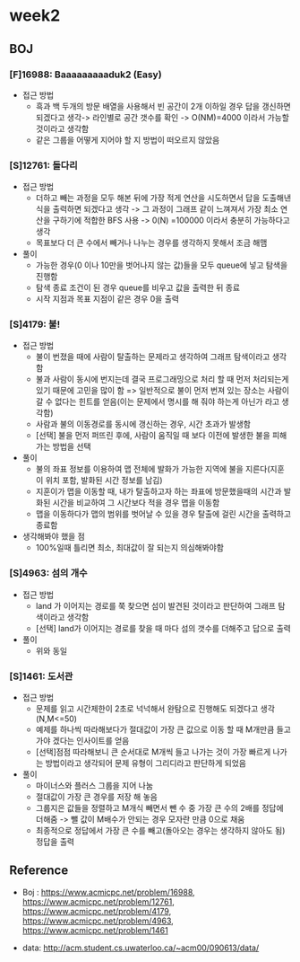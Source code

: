 # week2

## BOJ

### [F]16988: Baaaaaaaaaduk2 (Easy) 
- 접근 방법
    - 흑과 백 두개의 방문 배열을 사용해서 빈 공간이 2개 이하일 경우 답을 갱신하면 되겠다고 생각-> 라인별로 공간 갯수를 확인 -> O(NM)=4000 이라서 가능할 것이라고 생각함
    - 같은 그룹을 어떻게 지어야 할 지 방법이 떠오르지 않았음

### [S]12761: 돌다리
- 접근 방법
    - 더하고 빼는 과정을 모두 해본 뒤에 가장 적게 연산을 시도하면서 답을 도출해낸 식을 출력하면 되겠다고 생각 -> 그 과정이 그래프 같이 느껴져서 가장 최소 연산을 구하기에 적합한 BFS 사용 -> 0(N) =100000 이라서 충분히 가능하다고 생각
    - 목표보다 더 큰 수에서 빼거나 나누는 경우를 생각하지 못해서 조금 해맴
- 풀이
    - 가능한 경우(0 이나 10만을 벗어나지 않는 값)들을 모두 queue에 넣고 탐색을 진행함
    - 탐색 종료 조건이 된 경우 queue를 비우고 값을 출력한 뒤 종료
    - 시작 지점과 목표 지점이 같은 경우 0을 출력

### [S]4179: 불!
- 접근 방법
    - 불이 번졌을 때에 사람이 탈출하는 문제라고 생각하여 그래프 탐색이라고 생각함
    - 불과 사람이 동시에 번지는데 결국 프로그래밍으로 처리 할 때 먼저 처리되는게 있기 때문에 고민을 많이 함 => 일반적으로 불이 먼저 번져 있는 장소는 사람이 갈 수 없다는 힌트를 얻음(이는 문제에서 명시를 해 줘야 하는게 아닌가 라고 생각함)
    - 사람과 불의 이동경로를 동시에 갱신하는 경우, 시간 초과가 발생함
    - [선택] 불을 먼저 퍼뜨린 후에, 사람이 움직일 때 보다 이전에 발생한 불을 피해가는 방법을 선택
- 풀이
    - 불의 좌표 정보를 이용하여 맵 전체에 발화가 가능한 지역에 불을 지른다(지훈이 위치 포함, 발화된 시간 정보를 남김)
    - 지훈이가 맵을 이동할 때, 내가 탈출하고자 하는 좌표에 방문했을때의 시간과 발화된 시간을 비교하여 그 시간보다 적을 경우 맵을 이동함
    - 맵을 이동하다가 맵의 범위를 벗어날 수 있을 경우 탈출에 걸린 시간을 출력하고 종료함
- 생각해봐야 했을 점
    - 100%일때 틀리면 최소, 최대값이 잘 되는지 의심해봐야함
### [S]4963: 섬의 개수
- 접근 방법
    - land 가 이어지는 경로를 쭉 찾으면 섬이 발견된 것이라고 판단하여 그래프 탐색이라고 생각함
    - [선택] land가 이어지는 경로를 찾을 때 마다 섬의 갯수를 더해주고 답으로 출력
- 풀이
    - 위와 동일

### [S]1461: 도서관
- 접근 방법
    - 문제를 읽고 시간제한이 2초로 넉넉해서 완탐으로 진행해도 되겠다고 생각(N,M<=50)
    - 예제를 하나씩 따라해보다가 절대값이 가장 큰 값으로 이동 할 때 M개만큼 들고 가야 겠다는 인사이트를 얻음
    - [선택]점점 따라해보니 큰 순서대로 M개씩 들고 나가는 것이 가장 빠르게 나가는 방법이라고 생각되어 문제 유형이 그리디라고 판단하게 되었음
- 풀이
    - 마이너스와 플러스 그룹을 지어 나눔
    - 절대값이 가장 큰 경우를 저장 해 놓음
    - 그룹지은 값들을 정렬하고 M개식 빼면서 뺀 수 중 가장 큰 수의 2배를 정답에 더해줌 -> 뺄 값이 M배수가 안되는 경우 모자란 만큼 0으로 채움 
    - 최종적으로 정답에서 가장 큰 수를 빼고(돌아오는 경우는 생각하지 않아도 됨) 정답을 출력

## Reference

- Boj : https://www.acmicpc.net/problem/16988, https://www.acmicpc.net/problem/12761, https://www.acmicpc.net/problem/4179, https://www.acmicpc.net/problem/4963, https://www.acmicpc.net/problem/1461

- data: http://acm.student.cs.uwaterloo.ca/~acm00/090613/data/